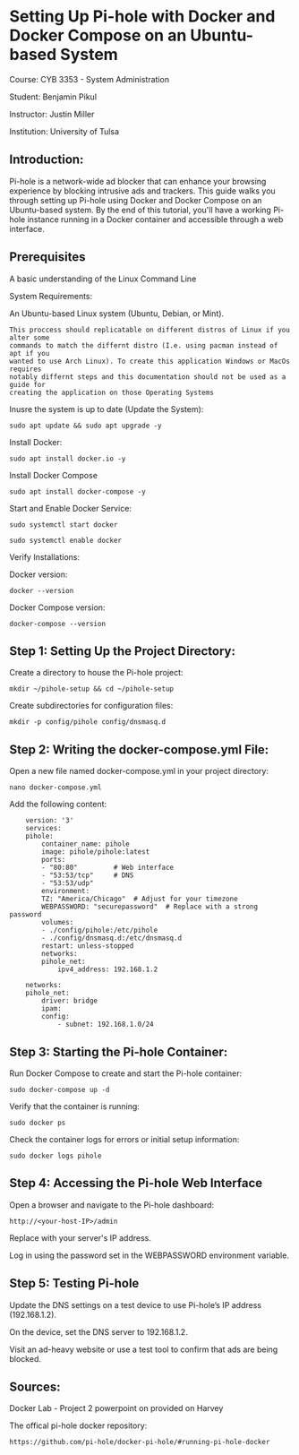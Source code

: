 # Setting Up Pi-hole with Docker and Docker Compose on an Ubuntu-based System

Course: CYB 3353 - System Administration

Student: Benjamin Pikul

Instructor: Justin Miller

Institution: University of Tulsa

## Introduction:
Pi-hole is a network-wide ad blocker that can enhance your browsing experience by blocking intrusive ads and trackers. This guide walks you through setting up Pi-hole using Docker and Docker Compose on an Ubuntu-based system. By the end of this tutorial, you'll have a working Pi-hole instance running in a Docker container and accessible through a web interface.

## Prerequisites
A basic understanding of the Linux Command Line

System Requirements:

An Ubuntu-based Linux system (Ubuntu, Debian, or Mint).

    This proccess should replicatable on different distros of Linux if you alter some
    commands to match the differnt distro (I.e. using pacman instead of apt if you 
    wanted to use Arch Linux). To create this application Windows or MacOs requires 
    notably differnt steps and this documentation should not be used as a guide for 
    creating the application on those Operating Systems

Inusre the system is up to date (Update the System):

    sudo apt update && sudo apt upgrade -y

Install Docker:

    sudo apt install docker.io -y

Install Docker Compose

    sudo apt install docker-compose -y

Start and Enable Docker Service:

    sudo systemctl start docker
    
    sudo systemctl enable docker

Verify Installations:

Docker version:

    docker --version

Docker Compose version:

    docker-compose --version

## Step 1: Setting Up the Project Directory:
Create a directory to house the Pi-hole project:

    mkdir ~/pihole-setup && cd ~/pihole-setup

Create subdirectories for configuration files:

    mkdir -p config/pihole config/dnsmasq.d

## Step 2: Writing the docker-compose.yml File:

Open a new file named docker-compose.yml in your project directory:

    nano docker-compose.yml

Add the following content:

        version: '3'
        services:
        pihole:
            container_name: pihole
            image: pihole/pihole:latest
            ports:
            - "80:80"         # Web interface
            - "53:53/tcp"     # DNS
            - "53:53/udp"
            environment:
            TZ: "America/Chicago"  # Adjust for your timezone
            WEBPASSWORD: "securepassword"  # Replace with a strong password
            volumes:
            - ./config/pihole:/etc/pihole
            - ./config/dnsmasq.d:/etc/dnsmasq.d
            restart: unless-stopped
            networks:
            pihole_net:
                ipv4_address: 192.168.1.2
    
        networks:
        pihole_net:
            driver: bridge
            ipam:
            config:
                - subnet: 192.168.1.0/24

## Step 3: Starting the Pi-hole Container:
Run Docker Compose to create and start the Pi-hole container:

    sudo docker-compose up -d

Verify that the container is running:

    sudo docker ps

Check the container logs for errors or initial setup information:

    sudo docker logs pihole

## Step 4: Accessing the Pi-hole Web Interface
Open a browser and navigate to the Pi-hole dashboard:

    http://<your-host-IP>/admin
    
Replace <your-host-IP> with your server's IP address.

Log in using the password set in the WEBPASSWORD environment variable.

## Step 5: Testing Pi-hole

Update the DNS settings on a test device to use Pi-hole’s IP address (192.168.1.2).

On the device, set the DNS server to 192.168.1.2.

Visit an ad-heavy website or use a test tool to confirm that ads are being blocked.

## Sources:
Docker Lab - Project 2 powerpoint on provided on Harvey

The offical pi-hole docker repository:

    https://github.com/pi-hole/docker-pi-hole/#running-pi-hole-docker

